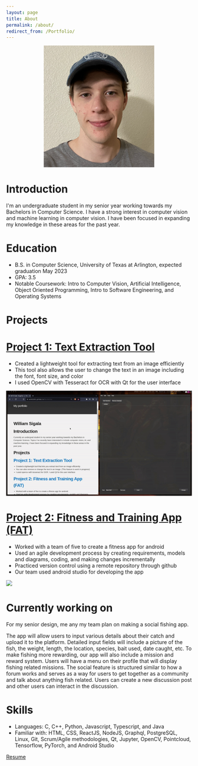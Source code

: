 ```yaml
---
layout: page
title: About
permalink: /about/
redirect_from: /Portfolio/
---
```


<p align="center">
  <img src="https://github.com/WTS012201/Portfolio/blob/main/content/me.PNG?raw=true" height="auto" width="300" />
</p>

# Introduction

I'm an undergraduate student in my senior year working towards my Bachelors in Computer Science. I have a strong interest in computer vision and machine learning in computer vision. I have been focused in expanding my knowledge in these areas for the past year.

# Education

- B.S. in Computer Science, University of Texas at Arlington, expected graduation May 2023
- GPA: 3.5
- Notable Coursework: Intro to Computer Vision, Artificial Intelligence, Object Oriented Programming, Intro to Software Engineering, and Operating Systems

# Projects

# [Project 1: Text Extraction Tool](https://github.com/WTS012201/Text-Extraction-Tool)

- Created a lightweight tool for extracting text from an image efficiently
- This tool also allows the user to change the text in an image including the font, font size, and color
- I used OpenCV with Tesseract for OCR with Qt for the user interface

<p align="center">
  <img src="https://github.com/WTS012201/Portfolio/blob/main/content/demo1.gif?raw=true" />
</p>

# [Project 2: Fitness and Training App (FAT)](https://github.com/WTS012201/FAT-App)

- Worked with a team of five to create a fitness app for android
- Used an agile development process by creating requirements, models and diagrams, coding, and making changes incrementally
- Practiced version control using a remote repository through github
- Our team used android studio for developing the app

![](/content/demo2.gif)

# Currently working on

For my senior design, me any my team plan on making a social fishing app.

The app will allow users to input various details about their catch and upload it to the platform. Detailed input fields will include a picture of the fish, the weight, length, the location, species, bait used, date caught, etc. To make fishing more rewarding, our app will also include a mission and reward system. Users will have a menu on their profile that will display fishing related missions. The social feature is structured similar to how a forum works and serves as a way for users to get together as a community and talk about anything fish related. Users can create a new discussion post and other users can interact in the discussion.

# Skills

- Languages: C, C++, Python, Javascript, Typescript, and Java
- Familiar with: HTML, CSS, ReactJS, NodeJS, Graphql, PostgreSQL, Linux, Git, Scrum/Agile methodologies, Qt, Jupyter, OpenCV, Pointcloud, Tensorflow, PyTorch, and Android Studio

[Resume](/content/resume.pdf)
